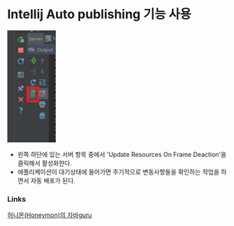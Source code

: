 # Intellij Auto publishing 기능 사용


![intellij_auto_publishing](/images/intellijAutoPublishing.PNG)

- 왼쪽 하단에 있는 서버 항목 중에서 'Update Resources On Frame Deaction'을 클릭해서 활성화한다.
- 애플리케이션이 대기상태에 들어가면 주기적으로 변동사항들을 확인하는 작업을 하면서 자동 배포가 된다.


### Links
[허니몬(Honeymon)의 자바guru](http://java.ihoney.pe.kr/277)
